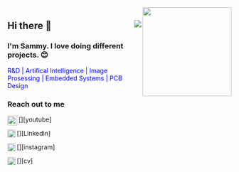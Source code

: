 <img src = "https://media.giphy.com/media/IcZhFmufozDCij3p22/giphy.gif" align="right" width="200" height="200">

## Hi there :wave:   <img src= "https://komarev.com/ghpvc/?username=Sammy-py" align ="right">
### I'm Sammy. I love doing different projects. :blush:

<font color="blue"> R&D | Artifical Intelligence | Image Prosessing | Embedded Systems | PCB Design</font>

### **Reach out to me**

[<img height="22" width="22" src="https://unpkg.com/simple-icons@v6/icons/youtube.svg" align ="left" />][youtube]

[<img height="18" width="18" src="https://unpkg.com/simple-icons@v6/icons/linkedin.svg" align ="left" />][Linkedin]

[<img height="18" width="18" src="https://unpkg.com/simple-icons@v6/icons/instagram.svg" align ="left" />][instagram]

[<img height="18" width="18" src="https://unpkg.com/simple-icons@v6/icons/googledrive.svg" align ="left" />][cv]

<br />
<br />